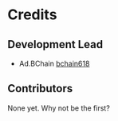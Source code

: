 # Credits

## Development Lead

- Ad.BChain [bchain618](https://github.com/bchain618)

## Contributors

None yet. Why not be the first?
